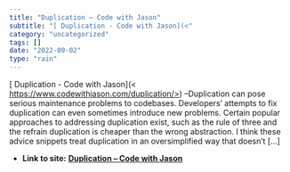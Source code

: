 ```yaml
---
title: "Duplication – Code with Jason"
subtitle: "[ Duplication - Code with Jason](<"
category: "uncategorized"
tags: []
date: "2022-09-02"
type: "rain"
---
```

[ Duplication - Code with Jason](<
https://www.codewithjason.com/duplication/>) –Duplication can pose serious
maintenance problems to codebases. Developers’ attempts to fix duplication can
even sometimes introduce new problems. Certain popular approaches to
addressing duplication exist, such as the rule of three and the refrain
duplication is cheaper than the wrong abstraction. I think these advice
snippets treat duplication in an oversimplified way that doesn’t […]


* **Link to site:** **[Duplication – Code with Jason](None)**
